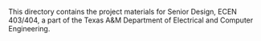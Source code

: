 This directory contains the project materials for Senior Design, ECEN 403/404, a part of the Texas A&M Department of Electrical and Computer Engineering.
